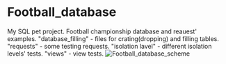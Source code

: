 # Football_database
My SQL pet project. Football championship database and reauest' examples. 
"database_filling" - files for crating(dropping) and filling tables.
"requests" - some testing requests.
"isolation lavel" - different isolation levels' tests.
"views" - view tests.
![Football_database_scheme](https://github.com/user-attachments/assets/48d264a8-bef9-48d8-a41b-530a6514c92c)
